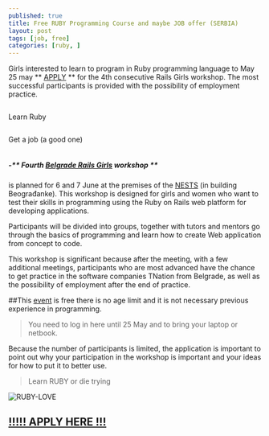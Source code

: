 ```yaml
---
published: true
title: Free RUBY Programming Course and maybe JOB offer (SERBIA)
layout: post
tags: [job, free]
categories: [ruby, ]
---
```

Girls interested to learn to program in Ruby programming language to May 25 may ** [APPLY](https://docs.google.com/forms/d/1oQJqx7AcUbNzINnAjfB2OK-JyM1m9bDOzdIWf7MvudY/viewform?edit_requested=true) ** for the 4th consecutive Rails Girls workshop. The most successful participants is provided with the possibility of employment practice.

<div class="row text-center">
    <div class="small-12 medium-6 columns">
        <p class="pull-right">Learn Ruby </p>
    </div>
    <div class="small-12 medium-6 columns">
        <p class="pull-left">Get a job (a good one)</p>
    </div>
</div>

##### -** Fourth [Belgrade Rails Girls](http://railsgirls.com/beograd) workshop ** 
is planned for 6 and 7 June at the premises of the [NESTS](http://www.kancelarijazamlade.rs/kzm-servisi/inkubator) (in building Beograđanke). This workshop is designed for girls and women who want to test their skills in programming using the Ruby on Rails web platform for developing applications.

Participants will be divided into groups, together with tutors and mentors go through the basics of programming and learn how to create Web application from concept to code.

This workshop is significant because after the meeting, with a few additional meetings, participants who are most advanced have the chance to get practice in the software companies TNation from Belgrade, as well as the possibility of employment after the end of practice.

##This [event](http://railsgirls.com/beograd)  is free 
there is no age limit and it is not necessary previous experience in programming.

> You need to log in here until 25 May and to bring your laptop or netbook.

Because the number of participants is limited, the application is important to point out why your participation in the workshop is important and your ideas for how to put it to better use.

> Learn RUBY or die trying 

![RUBY-LOVE](http://i.imgur.com/4X8pGKZ.jpg)

<h2 class="text-center"><a href="https://docs.google.com/forms/d/1oQJqx7AcUbNzINnAjfB2OK-JyM1m9bDOzdIWf7MvudY/viewform?edit_requested=true">!!!!! APPLY HERE !!!</a></h2>